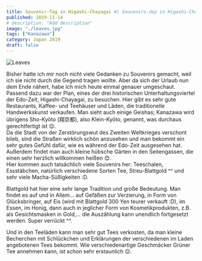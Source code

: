 ```yaml
---
title: Souvenir-Tag in Higa­shi-Cha­ya­gai #| Souvenirs-day in Higa­shi-Cha­ya­gai #| お土産の日
published: 2019-11-14
# description: "Add description"
image: "./leaves.jpg"
tags: ["Kanazawa"]
category: Japan 2019
draft: false
---
```


![Leaves](./leaves.jpg)

Bisher hatte ich mir noch nicht viele Gedanken zu Souvenirs gemacht, weil ich sie nicht durch die Gegend tragen wollte. Aber da sich der 
Urlaub nun dem Ende nähert, habe ich mich heute einmal genauer umgeschaut.  
Passend dazu war der Plan, eines der drei historischen Unterhaltungsviertel der Edo-Zeit, Higa­shi-Cha­ya­gai, zu besuchen. Hier gibt es sehr 
gute Restaurants, Kaffee- und Teehäuser und Läden, die traditionelle Handwerkskunst verkaufen. Man sieht auch einige Geishas; Kanazawa wird
 übrigens Sho-Kyōto (翔京都), also Klein-Kyōto, genannt, was durchaus gerechtfertigt ist 😌.  
Da die Stadt von der Zerstörungswut des Zweiten Weltkrieges verschont blieb, sind die Straßen wirklich schön anzusehen und man bekommt
 ein sehr gutes Gefühl dafür, wie es während der Edo-Zeit ausgesehen hat. Außerdem findet man auch kleine hübsche Gärten in den 
 Seitengassen, die einen sehr herzlich willkommen heißen 😊.  
Hier kommen auch tatsächlich viele Souvenirs her: Teeschalen, Essstäbchen, natürlich verschiedene Sorten Tee, Streu-Blattgold ^^ 
und sehr viele Macha-Süßigkeiten :D.

Blattgold hat hier eine sehr lange Tradition und große Bedeutung. Man findet es auf und in Allem... auf Gefäßen zur Verzierung, in Form 
von Glücksbringer, auf Eis (wird mit Blattgold 300 Yen teurer verkauft :D), im Essen, im Honig, dann auch in jeglicher Form von 
Kosmetikprodukten, z.B. als Gesichtsmasken in Gold,... die Auszählung kann unendlich fortgesetzt werden. Super verrückt ^^.

Und in den Teeläden kann man sehr gut Tees verkosten, da man kleine Becherchen mit Schlückchen und Erklärungen der verschiedenen im Laden 
angebotenen Tees bekommt. Wie verschiedenartige Geschmäcker Grüner Tee annehmen kann, ist schon sehr erstaunlich 😌.

